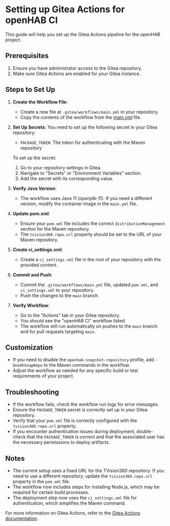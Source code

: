 # Setting up Gitea Actions for openHAB CI

This guide will help you set up the Gitea Actions pipeline for the openHAB project.

## Prerequisites

1. Ensure you have administrator access to the Gitea repository.
2. Make sure Gitea Actions are enabled for your Gitea instance.

## Steps to Set Up

1. **Create the Workflow File**:
   - Create a new file at `.gitea/workflows/main.yml` in your repository.
   - Copy the contents of the workflow from the [main.yml](.gitea/workflows/main.yml) file.

2. **Set Up Secrets**:
   You need to set up the following secret in your Gitea repository:
   - `PACKAGE_TOKEN`: The token for authenticating with the Maven repository

   To set up the secret:
   1. Go to your repository settings in Gitea.
   2. Navigate to "Secrets" or "Environment Variables" section.
   3. Add the secret with its corresponding value.

3. **Verify Java Version**:
   - The workflow uses Java 11 (openjdk-11). If you need a different version, modify the container image in the `main.yml` file.

4. **Update pom.xml**:
   - Ensure your `pom.xml` file includes the correct `distributionManagement` section for the Maven repository.
   - The `tvision360.repo.url` property should be set to the URL of your Maven repository.

5. **Create ci_settings.xml**:
   - Create a `ci_settings.xml` file in the root of your repository with the provided content.

6. **Commit and Push**:
   - Commit the `.gitea/workflows/main.yml` file, updated `pom.xml`, and `ci_settings.xml` to your repository.
   - Push the changes to the `main` branch.

7. **Verify Workflow**:
   - Go to the "Actions" tab in your Gitea repository.
   - You should see the "openHAB CI" workflow listed.
   - The workflow will run automatically on pushes to the `main` branch and for pull requests targeting `main`.

## Customization

- If you need to disable the `openhab-snapshot-repository` profile, add `-DnoOhSnapRepo` to the Maven commands in the workflow.
- Adjust the workflow as needed for any specific build or test requirements of your project.

## Troubleshooting

- If the workflow fails, check the workflow run logs for error messages.
- Ensure the `PACKAGE_TOKEN` secret is correctly set up in your Gitea repository.
- Verify that your `pom.xml` file is correctly configured with the `tvision360.repo.url` property.
- If you encounter authentication issues during deployment, double-check that the `PACKAGE_TOKEN` is correct and that the associated user has the necessary permissions to deploy artifacts.

## Notes

- The current setup uses a fixed URL for the TVision360 repository. If you need to use a different repository, update the `tvision360.repo.url` property in the `pom.xml` file.
- The workflow now includes steps for installing Node.js, which may be required for certain build processes.
- The deployment step now uses the `ci_settings.xml` file for authentication, which simplifies the Maven command.

For more information on Gitea Actions, refer to the [Gitea Actions documentation](https://docs.gitea.io/en-us/actions/).